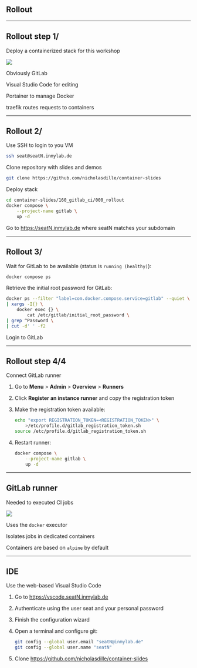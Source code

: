 <!-- .slide: id="gitlab_rollout" class="vertical-center" -->

<i class="fa-duotone fa-rocket-launch fa-8x fa-duotone-colors" style="float: right; color: grey;"></i>

## Rollout

---

## Rollout step 1/

Deploy a containerized stack for this workshop

![](160_gitlab_ci/000_rollout/stack.drawio.svg) <!-- .element: style="width: 95%" -->

Obviously GitLab <i class="fa-duotone fa-face-smile-wink fa-duotone-colors"></i>

Visual Studio Code for editing

Portainer to manage Docker

traefik routes requests to containers

---

## Rollout 2/

Use SSH to login to you VM

```bash
ssh seat@seatN.inmylab.de
```

Clone repository with slides and demos

```bash
git clone https://github.com/nicholasdille/container-slides
```

Deploy stack

```bash
cd container-slides/160_gitlab_ci/000_rollout
docker compose \
    --project-name gitlab \
    up -d
```

Go to https://seatN.inmylab.de where seatN matches your subdomain

---

## Rollout 3/

Wait for GitLab to be available (status is `running (healthy)`):

```bash
docker compose ps
```

Retrieve the initial root password for GitLab:

```bash
docker ps --filter "label=com.docker.compose.service=gitlab" --quiet \
| xargs -I{} \
    docker exec {} \
        cat /etc/gitlab/initial_root_password \
| grep ^Password \
| cut -d' ' -f2
```

Login to GitLab

---

## Rollout step 4/4

Connect GitLab runner

1. Go to **Menu** > **Admin** > **Overview** > **Runners**
1. Click **Register an instance runner** and copy the registration token
1. Make the registration token available:

    ```bash
    echo "export REGISTRATION_TOKEN=<REGISTRATION_TOKEN>" \
        >/etc/profile.d/gitlab_registration_token.sh
    source /etc/profile.d/gitlab_registration_token.sh
    ```

1. Restart runner:

    ```bash
    docker compose \
        --project-name gitlab \
        up -d
    ```

---

## GitLab runner

Needed to executed CI jobs

![](160_gitlab_ci/000_rollout/runner.drawio.svg) <!-- .element: style="width: 95%;" -->

Uses the `docker` executor

Isolates jobs in dedicated containers

Containers are based on `alpine` by default

---

## IDE

Use the web-based Visual Studio Code

1. Go to https://vscode.seatN.inmylab.de
1. Authenticate using the user seat and your personal password
1. Finish the configuration wizard
1. Open a terminal and configure git:

    ```bash
    git config --global user.email "seatN@inmylab.de"
    git config --global user.name "seatN"
    ```

1. Clone https://github.com/nicholasdille/container-slides
